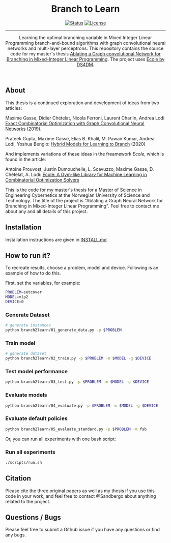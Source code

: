 <h1 align="center">Branch to Learn</h1>

<div align="center">

  [![Status](https://img.shields.io/badge/status-active-success.svg)]() 
  [![License](https://img.shields.io/badge/license-MIT-blue.svg)](/LICENSE)

</div>

---

<p align="center">
Learning the optimal branching variable in Mixed Integer Linear Programming branch-and-bound algorithms with graph convolutional neural networks and multi-layer perceptrons. This repository contains the source code for my master's thesis <a href="https://github.com/Sandbergo/master-thesis/blob/main/sandberg_complete_thesis.pdf">Ablating a Graph convolutional Network for Branching in Mixed-Integer Linear Programming</a>. The project uses <a href="https://github.com/ds4dm/ecole">Ecole by DS4DM</a>. 
</p>
<br> 


## About <a name = "about"></a>

This thesis is a continued exploration and development of ideas from two articles:

Maxime Gasse, Didier Chételat, Nicola Ferroni, Laurent Charlin, Andrea Lodi [Exact Combinatorial Optimization with Graph Convolutional Neural Networks](https://github.com/ds4dm/learn2branch) (2019).

Prateek Gupta, Maxime Gasse, Elias B. Khalil, M. Pawan Kumar, Andrea Lodi, Yoshua Bengio: [Hybrid Models for Learning to Branch](https://arxiv.org/abs/2006.15212) (2020)

And implements variations of these ideas in the freamework _Ecole_, which is found in the article:

Antoine Prouvost, Justin Dumouchelle, L. Scavuzzo, Maxime Gasse, D. Chételat, A. Lodi: [Ecole: A Gym-like Library for Machine Learning in Combinatorial Optimization Solvers](https://www.semanticscholar.org/paper/Ecole%3A-A-Gym-like-Library-for-Machine-Learning-in-Prouvost-Dumouchelle/e5f3f6d89be2f29eda70133fd83913229650d008)

This is the code for my master's thesis for a Master of Science in Engineering Cybernetics at the Norwegian University of Science and Technology. The title of the project is "Ablating a Graph Neural Network for Branching in Mixed-Integer Linear Programming". Feel free to contact me about any and all details of this project. 

## Installation


Installation instructions are given in [INSTALL.md](install.md)

## How to run it?
To recreate results, choose a problem, model and device. Following is an example of how to do this.

First, set the variables, for example:
```bash
PROBLEM=setcover
MODEL=mlp2
DEVICE=0
```

### Generate Dataset
```bash
# generate instances
python branch2learn/01_generate_data.py -p $PROBLEM
```

### Train model
```bash
# generate dataset
python branch2learn/02_train.py -p $PROBLEM -m $MODEL -g $DEVICE
```

### Test model performance
```bash
python branch2learn/03_test.py -p $PROBLEM -m $MODEL -g $DEVICE
```

### Evaluate models
```bash
python branch2learn/04_evaluate.py -p $PROBLEM -m $MODEL -g $DEVICE
```

### Evaluate default policies
```bash
python branch2learn/05_evaluate_standard.py -p $PROBLEM -m fsb
```

Or, you can run all experiments with one bash script:
### Run all experiments
```bash
./scripts/run.sh
```

## Citation
Please cite the three original papers as well as my thesis if you use this code in your work, 
and feel free to contact @Sandbergo about anything related to the project.


## Questions / Bugs
Please feel free to submit a Github issue if you have any questions or find any bugs.
